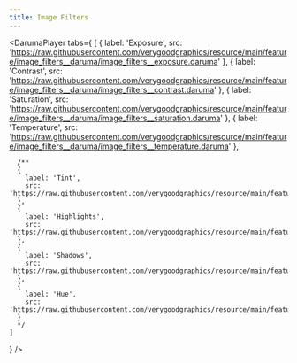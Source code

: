 ```yaml
---
title: Image Filters
---
```


<DarumaPlayer
  tabs={
    [
      {
        label: 'Exposure',
        src: 'https://raw.githubusercontent.com/verygoodgraphics/resource/main/feature/image_filters__daruma/image_filters__exposure.daruma'
      },
      {
        label: 'Contrast',
        src: 'https://raw.githubusercontent.com/verygoodgraphics/resource/main/feature/image_filters__daruma/image_filters__contrast.daruma'
      },
      {
        label: 'Saturation',
        src: 'https://raw.githubusercontent.com/verygoodgraphics/resource/main/feature/image_filters__daruma/image_filters__saturation.daruma'
      },
      {
        label: 'Temperature',
        src: 'https://raw.githubusercontent.com/verygoodgraphics/resource/main/feature/image_filters__daruma/image_filters__temperature.daruma'
      },
      
      /**
      {
        label: 'Tint',
        src: 'https://raw.githubusercontent.com/verygoodgraphics/resource/main/feature/image_filters__daruma/image_filters__tint.daruma'
      },
      {
        label: 'Highlights',
        src: 'https://raw.githubusercontent.com/verygoodgraphics/resource/main/feature/image_filters__daruma/image_filters__highlights.daruma'
      },
      {
        label: 'Shadows',
        src: 'https://raw.githubusercontent.com/verygoodgraphics/resource/main/feature/image_filters__daruma/image_filters__shadows.daruma'
      },
      {
        label: 'Hue',
        src: 'https://raw.githubusercontent.com/verygoodgraphics/resource/main/feature/image_filters__daruma/image_filters__hue.daruma'
      }
      */
    ]
  }
 />
 